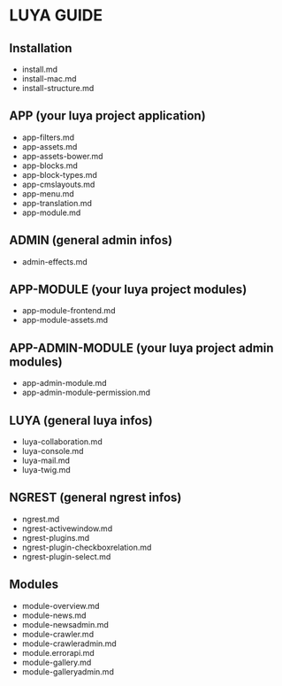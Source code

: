 LUYA GUIDE
==========

Installation
--
- install.md
- install-mac.md
- install-structure.md

APP (your luya project application)
--
- app-filters.md
- app-assets.md
- app-assets-bower.md
- app-blocks.md
- app-block-types.md
- app-cmslayouts.md
- app-menu.md
- app-translation.md
- app-module.md

ADMIN (general admin infos)
--
- admin-effects.md

APP-MODULE (your luya project modules)
--
- app-module-frontend.md
- app-module-assets.md

APP-ADMIN-MODULE (your luya project admin modules)
--
- app-admin-module.md
- app-admin-module-permission.md

LUYA (general luya infos)
--
- luya-collaboration.md
- luya-console.md
- luya-mail.md
- luya-twig.md

NGREST (general ngrest infos)
--
- ngrest.md
- ngrest-activewindow.md
- ngrest-plugins.md
- ngrest-plugin-checkboxrelation.md
- ngrest-plugin-select.md

Modules
--
- module-overview.md
- module-news.md
- module-newsadmin.md
- module-crawler.md
- module-crawleradmin.md
- module.errorapi.md
- module-gallery.md
- module-galleryadmin.md

